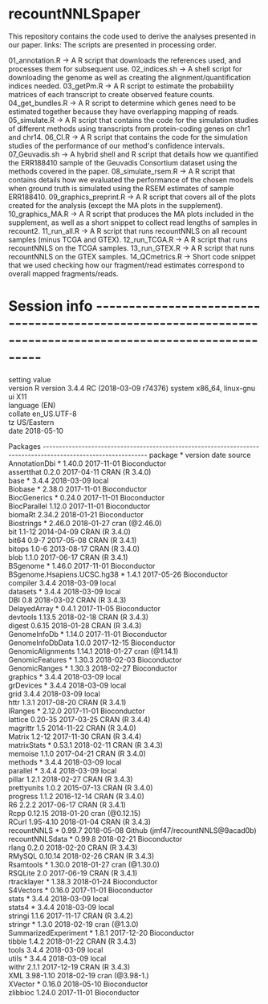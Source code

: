 # recountNNLSpaper

This repository contains the code used to derive the analyses presented in our paper.
links:
The scripts are presented in processing order.

01_annotation.R -> A R script that downloads the references used, and processes them for subsequent use.
02_indices.sh -> A shell script for downloading the genome as well as creating the alignment/quantification indices needed.
03_getPm.R -> A R script to estimate the probability matrices of each transcript to create observed feature counts.
04_get_bundles.R -> A R script to determine which genes need to be estimated together because they have overlapping mapping of reads.
05_simulate.R -> A R script that contains the code for the simulation studies of different methods using transcripts from protein-coding genes on chr1 and chr14.
06_CI.R -> A R script that contains the code for the simulation studies of the performance of our method's confidence intervals.
07_Geuvadis.sh -> A hybrid shell and R script that details how we quantified the ERR188410 sample of the Geuvadis Consortium dataset using the methods covered in the paper.
08_simulate_rsem.R -> A R script that contains details how we evaluated the performance of the chosen models when ground truth is simulated using the RSEM estimates of sample ERR188410.
09_graphics_preprint.R -> A R script that covers all of the plots created for the analysis (except the MA plots in the supplement).
10_graphics_MA.R -> A R script that produces the MA plots included in the supplement, as well as a short snippet to collect read lengths of samples in recount2.
11_run_all.R -> A R script that runs recountNNLS on all recount samples (minus TCGA and GTEX).
12_run_TCGA.R -> A R script that runs recountNNLS on the TCGA samples.
13_run_GTEX.R -> A R script that runs recountNNLS on the GTEX samples.
14_QCmetrics.R -> Short code snippet that we used checking how our fragment/read estimates correspond to overall mapped fragments/reads.

# Session info ----------------------------------------------------------------------------------------------------------
 setting  value                                 
 version  R version 3.4.4 RC (2018-03-09 r74376)
 system   x86_64, linux-gnu                     
 ui       X11                                   
 language (EN)                                  
 collate  en_US.UTF-8                           
 tz       US/Eastern                            
 date     2018-05-10                            

Packages --------------------------------------------------------------------------------------------------------------
 package                     * version   date       source                            
 AnnotationDbi               * 1.40.0    2017-11-01 Bioconductor                      
 assertthat                    0.2.0     2017-04-11 CRAN (R 3.4.0)                    
 base                        * 3.4.4     2018-03-09 local                             
 Biobase                     * 2.38.0    2017-11-01 Bioconductor                      
 BiocGenerics                * 0.24.0    2017-11-01 Bioconductor                      
 BiocParallel                  1.12.0    2017-11-01 Bioconductor                      
 biomaRt                       2.34.2    2018-01-21 Bioconductor                      
 Biostrings                  * 2.46.0    2018-01-27 cran (@2.46.0)                    
 bit                           1.1-12    2014-04-09 CRAN (R 3.4.0)                    
 bit64                         0.9-7     2017-05-08 CRAN (R 3.4.1)                    
 bitops                        1.0-6     2013-08-17 CRAN (R 3.4.0)                    
 blob                          1.1.0     2017-06-17 CRAN (R 3.4.1)                    
 BSgenome                    * 1.46.0    2017-11-01 Bioconductor                      
 BSgenome.Hsapiens.UCSC.hg38 * 1.4.1     2017-05-26 Bioconductor                      
 compiler                      3.4.4     2018-03-09 local                             
 datasets                    * 3.4.4     2018-03-09 local                             
 DBI                           0.8       2018-03-02 CRAN (R 3.4.3)                    
 DelayedArray                * 0.4.1     2017-11-05 Bioconductor                      
 devtools                      1.13.5    2018-02-18 CRAN (R 3.4.3)                    
 digest                        0.6.15    2018-01-28 CRAN (R 3.4.3)                    
 GenomeInfoDb                * 1.14.0    2017-11-01 Bioconductor                      
 GenomeInfoDbData              1.0.0     2017-12-15 Bioconductor                      
 GenomicAlignments             1.14.1    2018-01-27 cran (@1.14.1)                    
 GenomicFeatures             * 1.30.3    2018-02-03 Bioconductor                      
 GenomicRanges               * 1.30.3    2018-02-27 Bioconductor                      
 graphics                    * 3.4.4     2018-03-09 local                             
 grDevices                   * 3.4.4     2018-03-09 local                             
 grid                          3.4.4     2018-03-09 local                             
 httr                          1.3.1     2017-08-20 CRAN (R 3.4.1)                    
 IRanges                     * 2.12.0    2017-11-01 Bioconductor                      
 lattice                       0.20-35   2017-03-25 CRAN (R 3.4.4)                    
 magrittr                      1.5       2014-11-22 CRAN (R 3.4.0)                    
 Matrix                        1.2-12    2017-11-30 CRAN (R 3.4.4)                    
 matrixStats                 * 0.53.1    2018-02-11 CRAN (R 3.4.3)                    
 memoise                       1.1.0     2017-04-21 CRAN (R 3.4.0)                    
 methods                     * 3.4.4     2018-03-09 local                             
 parallel                    * 3.4.4     2018-03-09 local                             
 pillar                        1.2.1     2018-02-27 CRAN (R 3.4.3)                    
 prettyunits                   1.0.2     2015-07-13 CRAN (R 3.4.0)                    
 progress                      1.1.2     2016-12-14 CRAN (R 3.4.0)                    
 R6                            2.2.2     2017-06-17 CRAN (R 3.4.1)                    
 Rcpp                          0.12.15   2018-01-20 cran (@0.12.15)                   
 RCurl                         1.95-4.10 2018-01-04 CRAN (R 3.4.3)                    
 recountNNLS                 * 0.99.7    2018-05-08 Github (jmf47/recountNNLS@9acad0b)
 recountNNLSdata             * 0.99.8    2018-02-21 Bioconductor                      
 rlang                         0.2.0     2018-02-20 CRAN (R 3.4.3)                    
 RMySQL                        0.10.14   2018-02-26 CRAN (R 3.4.3)                    
 Rsamtools                   * 1.30.0    2018-01-27 cran (@1.30.0)                    
 RSQLite                       2.0       2017-06-19 CRAN (R 3.4.1)                    
 rtracklayer                 * 1.38.3    2018-01-24 Bioconductor                      
 S4Vectors                   * 0.16.0    2017-11-01 Bioconductor                      
 stats                       * 3.4.4     2018-03-09 local                             
 stats4                      * 3.4.4     2018-03-09 local                             
 stringi                       1.1.6     2017-11-17 CRAN (R 3.4.2)                    
 stringr                     * 1.3.0     2018-02-19 cran (@1.3.0)                     
 SummarizedExperiment        * 1.8.1     2017-12-20 Bioconductor                      
 tibble                        1.4.2     2018-01-22 CRAN (R 3.4.3)                    
 tools                         3.4.4     2018-03-09 local                             
 utils                       * 3.4.4     2018-03-09 local                             
 withr                         2.1.1     2017-12-19 CRAN (R 3.4.3)                    
 XML                           3.98-1.10 2018-02-19 cran (@3.98-1.)                   
 XVector                     * 0.16.0    2018-05-10 Bioconductor                      
 zlibbioc                      1.24.0    2017-11-01 Bioconductor  
